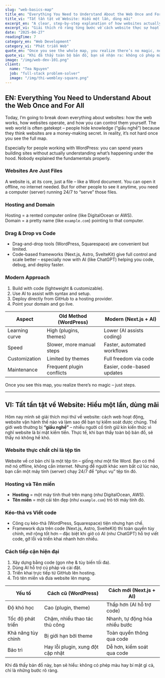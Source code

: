 ```yaml
---
slug: "web-basics-map"
title_en: "Everything You Need to Understand About the Web Once and For All"
title_vi: "Tất tần tật về Website: Hiểu một lần, dùng mãi"
excerpt_en: "A clear, step-by-step explanation of how websites actually work – from files and hosting to domains and modern tools – so you can take full control."
excerpt_vi: "Giải thích rõ ràng từng bước về cách website thực sự hoạt động – từ tệp tin, hosting đến tên miền và công cụ hiện đại – để bạn tự tin làm chủ."
date: "2025-04-27"
readingTime: 7
category_en: "Web Development"
category_vi: "Phát triển Web"
quote_en: "Once you see the whole map, you realize there’s no magic, no mystery, just steps."
quote_vi: "Khi đã thấy toàn bộ bản đồ, bạn sẽ nhận ra: không có phép màu hay bí ẩn gì cả, chỉ là từng bước rõ ràng."
image: "/img/web-dev-101.png"
client:
  name: "Tea Nguyen"
  job: "full-stack problem-solver"
  image: "/img/thi-wembley-square.png"
---
```


## EN: Everything You Need to Understand About the Web Once and For All

Today, I’m going to break down everything about websites: how the web works, how websites operate, and how you can control them yourself. The web world is often gatekept – people hide knowledge (“giấu nghề”) because they think websites are a money-making secret. In reality, it’s not hard once you see the full map.  

Especially for people working with WordPress: you can spend years building sites without actually understanding what’s happening under the hood. Nobody explained the fundamentals properly.  

### Websites Are Just Files  
A website is, at its core, just a file – like a Word document. You can open it offline, no internet needed. But for other people to see it anytime, you need a computer (server) running 24/7 to “serve” those files.  

### Hosting and Domain  
Hosting = a rented computer online (like DigitalOcean or AWS).  
Domain = a pretty name (like `example.com`) pointing to that computer.  

### Drag & Drop vs Code  
- Drag-and-drop tools (WordPress, Squarespace) are convenient but limited.  
- Code-based frameworks (Next.js, Astro, SvelteKit) give full control and scale better – especially now with AI (like ChatGPT) helping you code, debug, and deploy faster.  

### Modern Approach  
1. Build with code (lightweight & customizable).  
2. Use AI to assist with syntax and setup.  
3. Deploy directly from GitHub to a hosting provider.  
4. Point your domain and go live.  

| Aspect                   | Old Method (WordPress)            | Modern (Next.js + AI)           |
|--------------------------|-----------------------------------|---------------------------------|
| Learning curve           | High (plugins, themes)            | Lower (AI assists coding)       |
| Speed                    | Slower, more manual steps         | Faster, automated workflows     |
| Customization            | Limited by themes                 | Full freedom via code           |
| Maintenance              | Frequent plugin conflicts         | Easier, code-based updates      |

Once you see this map, you realize there’s no magic – just steps.  

---

## VI: Tất tần tật về Website: Hiểu một lần, dùng mãi

Hôm nay mình sẽ giải thích mọi thứ về website: cách web hoạt động, website vận hành thế nào và làm sao để bạn tự kiểm soát được chúng. Thế giới web thường bị **“giấu nghề”** – nhiều người cố tình giữ kín kiến thức vì nghĩ website là bí mật kiếm tiền. Thực tế, khi bạn thấy toàn bộ bản đồ, sẽ thấy nó không hề khó.  

### Website thực chất chỉ là tệp tin  
Website về cơ bản chỉ là một tệp tin – giống như một file Word. Bạn có thể mở nó offline, không cần internet. Nhưng để người khác xem bất cứ lúc nào, bạn cần một máy tính (server) chạy 24/7 để “phục vụ” tệp tin đó.  

### Hosting và Tên miền  
- **Hosting** = một máy tính thuê trên mạng (như DigitalOcean, AWS).  
- **Tên miền** = một cái tên đẹp (như `example.com`) trỏ tới máy tính đó.  

### Kéo-thả vs Viết code  
- Công cụ kéo-thả (WordPress, Squarespace) tiện nhưng hạn chế.  
- Framework dựa trên code (Next.js, Astro, SvelteKit) thì toàn quyền tùy chỉnh, mở rộng tốt hơn – đặc biệt khi giờ có AI (như ChatGPT) hỗ trợ viết code, gỡ lỗi và triển khai nhanh hơn nhiều.  

### Cách tiếp cận hiện đại  
1. Xây dựng bằng code (gọn nhẹ & tùy biến tối đa).  
2. Dùng AI hỗ trợ cú pháp và cài đặt.  
3. Triển khai trực tiếp từ GitHub lên hosting.  
4. Trỏ tên miền và đưa website lên mạng.  

| Yếu tố                  | Cách cũ (WordPress)                | Cách mới (Next.js + AI)          |
|-------------------------|------------------------------------|----------------------------------|
| Độ khó học              | Cao (plugin, theme)                | Thấp hơn (AI hỗ trợ code)        |
| Tốc độ phát triển       | Chậm, nhiều thao tác thủ công       | Nhanh, tự động hóa nhiều bước    |
| Khả năng tùy chỉnh      | Bị giới hạn bởi theme              | Toàn quyền thông qua code        |
| Bảo trì                 | Hay lỗi plugin, xung đột cập nhật   | Dễ hơn, kiểm soát qua code       |

Khi đã thấy bản đồ này, bạn sẽ hiểu: không có phép màu hay bí mật gì cả, chỉ là những bước rõ ràng.
